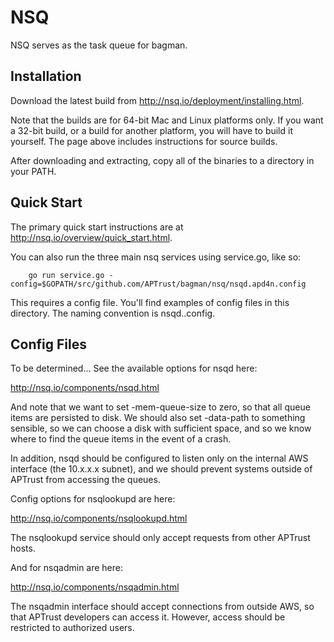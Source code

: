 # NSQ

NSQ serves as the task queue for bagman.

## Installation

Download the latest build from http://nsq.io/deployment/installing.html.

Note that the builds are for 64-bit Mac and Linux platforms only. If
you want a 32-bit build, or a build for another platform, you will
have to build it yourself. The page above includes instructions for
source builds.

After downloading and extracting, copy all of the binaries to a
directory in your PATH.

## Quick Start

The primary quick start instructions are at
http://nsq.io/overview/quick_start.html.

You can also run the three main nsq services using service.go, like so:

```
    go run service.go -config=$GOPATH/src/github.com/APTrust/bagman/nsq/nsqd.apd4n.config
```

This requires a config file. You'll find examples of config files in
this directory. The naming convention is nsqd.<name>.config.

## Config Files

To be determined... See the available options for nsqd here:

http://nsq.io/components/nsqd.html

And note that we want to set -mem-queue-size to zero, so that all
queue items are persisted to disk. We should also set -data-path to
something sensible, so we can choose a disk with sufficient space, and
so we know where to find the queue items in the event of a crash.

In addition, nsqd should be configured to listen only on the internal
AWS interface (the 10.x.x.x subnet), and we should prevent systems
outside of APTrust from accessing the queues.

Config options for nsqlookupd are here:

http://nsq.io/components/nsqlookupd.html

The nsqlookupd service should only accept requests from other APTrust
hosts.

And for nsqadmin are here:

http://nsq.io/components/nsqadmin.html

The nsqadmin interface should accept connections from outside AWS, so
that APTrust developers can access it. However, access should be
restricted to authorized users.